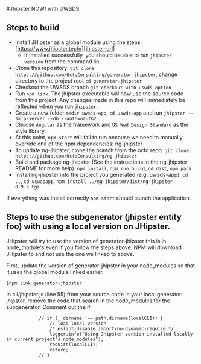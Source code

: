 #Jhipster NOW! with UWSDS

Steps to build
--- 
- Install JHipster as a global module using the steps [https://www.jhipster.tech/][jhipster-url]
    - If installed successfully, you should be able to run `jhipster --version` from the command lin
- Clone this repository: `git clone https://github.com/OctoConsulting/generator-jhipster`, change directory to the project root `cd generator-jhipster`
- Checkout the UWSDS branch `git checkout with-uswds-option`
- Run `npm link`. The jhipster executable will now use the source code from this project. Any changes made in this repo will immediately be reflected when you run `jhipster`.
- Create a new folder `mkdir uwsds-app`, `cd uswds-app` and run `jhipster --skip-server --db --auth=oauth2`
- Choose `Angular` as the framework and `US Wed Design Standard` as the style library.
- At this point, `npm start` will fail to run because we need to manually override one of the npm dependencies: ng-jhipster
- To update ng-jhipster, clone the branch from the octo repo: `git clone https://github.com/OctoConsulting/ng-jhipster`
- Build and package ng-jhipster (See the instructions in the ng-jhipster README for more help). `npm install`, `npm run build`, `cd dist`, `npm pack`
- Install ng-jhipster into the project you generated (e.g. uwsds-app). `cd ..`, `cd uswdsapp`, `npm install ../ng-jhipster/dist/ng-jhipster-0.9.3.tgz`

If everything was install correctly `npm start` should launch the application.

Steps to use the subgenerator (jhipster entity foo) with using a local version on JHipster.
--- 

JHipster will try to use the version of generator-jhipster this is in node_module's even if you follow the steps above.
NPM will download JHipster to and not use the one we linked to above.

First, update the version of generator-jhipster in your node_modules so that it uses the global module linked earlier.

```
$npm link generator-jhipster
```

In cli/jhipster.js (line 55) from your source code in your local generator-jhipster, remove the code that search in the node_modules for the subgenerator. Comment out the if
```
            // if (__dirname !== path.dirname(localCLI)) {
                // load local version
                /* eslint-disable import/no-dynamic-require */
                logger.info("Using JHipster version installed locally in current project's node_modules");
                require(localCLI);
                return;
            // }
```


